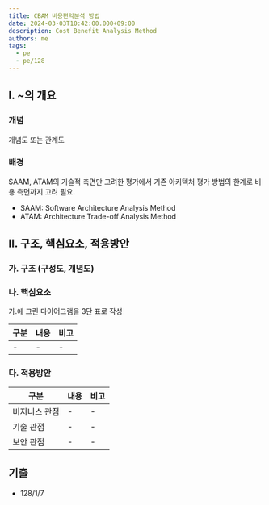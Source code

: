 ```yaml
---
title: CBAM 비용편익분석 방법
date: 2024-03-03T10:42:00.000+09:00
description: Cost Benefit Analysis Method
authors: me
tags:
  - pe
  - pe/128
---
```


## I. ~의 개요

### 개념

개념도 또는 관계도

### 배경

SAAM, ATAM의 기술적 측면만 고려한 평가에서 기존 아키텍처 평가 방법의 한계로 비용 측면까지 고려 필요.

- SAAM: Software Architecture Analysis Method
- ATAM: Architecture Trade-off Analysis Method

## II. 구조, 핵심요소, 적용방안

### 가. 구조 (구성도, 개념도)

### 나. 핵심요소

가.에 그린 다이어그램을 3단 표로 작성

| 구분 | 내용 | 비고 |
| ---- | ---- | ---- |
| -    | -    | -    |

### 다. 적용방안

| 구분          | 내용 | 비고 |
| ------------- | ---- | ---- |
| 비지니스 관점 | -    | -    |
| 기술 관점     | -    | -    |
| 보안 관점     | -    | -    |

## 기출

- 128/1/7
